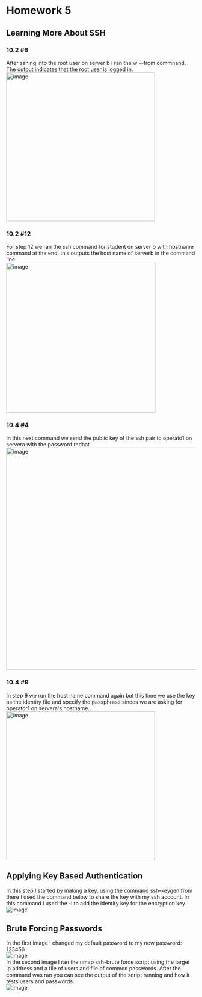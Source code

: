 # Homework 5
## Learning More About SSH
### 10.2 #6 
After sshing into the root user on server b i ran the w --from commnand. The output indicates that the root user is logged in. <br />
<img width="395" alt="image" src="https://github.com/ryanvigo/CNS-Lab-2023/assets/79552150/f37f28a7-1165-4719-95c1-a77b5f9d07ed">
### 10.2 #12 
For step 12 we ran the ssh command for student on server b with hostname command at the end. this outputs the host name of serverb in the command line <br />
<img width="398" alt="image" src="https://github.com/ryanvigo/CNS-Lab-2023/assets/79552150/a4f0d465-a78a-42d0-b54d-52f18351d91d">
### 10.4 #4
In this next command we send the public key of the ssh pair to operato1 on servera with the password redhat <br />
<img width="590" alt="image" src="https://github.com/ryanvigo/CNS-Lab-2023/assets/79552150/c9d6a4c5-dda5-447d-b9ab-e4ea532a9907">
### 10.4 #9
In step 9 we run the host name command again but this time we use the key as the identity file and specify the passphrase sinces we are asking for operator1 on servera's hostname. <br />
<img width="395" alt="image" src="https://github.com/ryanvigo/CNS-Lab-2023/assets/79552150/13b3ce43-43a1-4481-b6b6-6ac9a5f11cd3">


## Applying Key Based Authentication
In this step I started by making a key, using the command ssh-keygen from there I used the command below to share the key with my ssh account. In this command i used the -i to add the identity key for the encryption key <br />
![image](https://github.com/ryanvigo/CNS-Lab-2023/assets/79552150/9770757b-0145-447c-a07e-79eb671f13ab)

## Brute Forcing Passwords
In the first image i changed my default password to my new password: 123456 <br />
![image](https://github.com/ryanvigo/CNS-Lab-2023/assets/79552150/52728400-b707-4398-a40f-7e3a58e98e75) <br />
In the second image I ran the nmap ssh-brute force script using the target ip address and a file of users and file of common passwords. After the command was ran you can see the output of the script running and how it tests users and passwords. <br />
![image](https://github.com/ryanvigo/CNS-Lab-2023/assets/79552150/9212782f-fbf9-44fb-9995-4cc57b4dd288)


